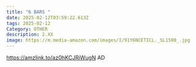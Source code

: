 ```yaml
---
title: "6 BARS "
date: 2025-02-12T03:59:22.613Z
tags: 2025-02-12
Category: OTHER
description: 2.XX
image: https://m.media-amazon.com/images/I/91Y6NCETICL._SL1500_.jpg
---
```

https://amzlink.to/az0hKCJRiWugN AD
